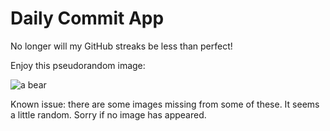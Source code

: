 Daily Commit App
================
No longer will my GitHub streaks be less than perfect!

Enjoy this pseudorandom image:

![a bear](http://placebear.com/500/400 "a bear")

Known issue: there are some images missing from some of these. It seems a little random. Sorry if no image has appeared.